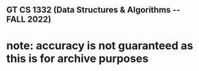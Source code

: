 ## GT CS 1332 (Data Structures & Algorithms -- FALL 2022)
# note: accuracy is not guaranteed as this is for archive purposes
